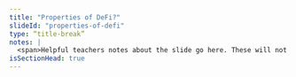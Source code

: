 ```yaml
--- 
title: "Properties of DeFi?"
slideId: "properties-of-defi"
type: “title-break”
notes: |
  <span>Helpful teachers notes about the slide go here. These will not be visible to anyone but instructors!</span>
isSectionHead: true
---
```

